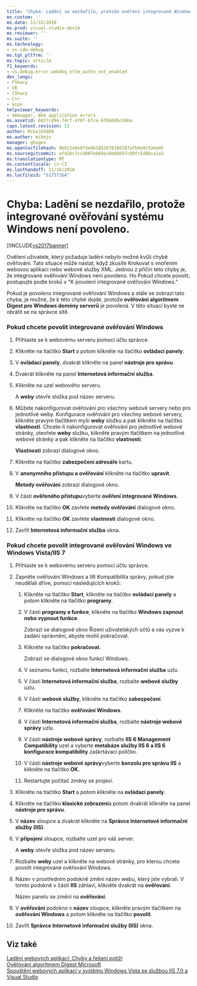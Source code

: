 ```yaml
---
title: 'Chyba: Ladění se nezdařilo, protože ověření integrované Windows není povoleno. | Dokumentace Microsoftu'
ms.custom: ''
ms.date: 11/15/2016
ms.prod: visual-studio-dev14
ms.reviewer: ''
ms.suite: ''
ms.technology:
- vs-ide-debug
ms.tgt_pltfrm: ''
ms.topic: article
f1_keywords:
- vs.debug.error.webdbg_ntlm_authn_not_enabled
dev_langs:
- FSharp
- VB
- CSharp
- C++
- aspx
helpviewer_keywords:
- debugger, Web application errors
ms.assetid: 6027cd94-74cf-470f-b7ce-6f6b68bc56ba
caps.latest.revision: 22
author: MikeJo5000
ms.author: mikejo
manager: ghogen
ms.openlocfilehash: 0b922e8e8fde8b185207810d107afb9a9c5a6e05
ms.sourcegitcommit: af428c7ccd007e668ec0dd8697c88fc5d8bca1e2
ms.translationtype: MT
ms.contentlocale: cs-CZ
ms.lasthandoff: 11/16/2018
ms.locfileid: "51757264"
---
```

# <a name="error-debugging-failed-because-integrated-windows-authentication-is-not-enabled"></a>Chyba: Ladění se nezdařilo, protože integrované ověřování systému Windows není povoleno.
[!INCLUDE[vs2017banner](../includes/vs2017banner.md)]

Ověření uživatele, který požaduje ladění nebylo možné kvůli chybě ověřování. Tato situace může nastat, když zkusíte Krokovat s vnořením webovou aplikaci nebo webové služby XML. Jednou z příčin této chyby je, že integrované ověřování Windows není povoleno. Ho Pokud chcete povolit, postupujte podle kroků v "K povolení integrované ověřování Windows."  
  
 Pokud je povoleno integrované ověřování Windows a stále se zobrazí tato chyba, je možné, že k této chybě dojde, protože **ověřování algoritmem Digest pro Windows domény serverů** je povolená. V této situaci byste se obrátit se na správce sítě.  
  
### <a name="to-enable-integrated-windows-authentication"></a>Pokud chcete povolit integrované ověřování Windows  
  
1.  Přihlaste se k webovému serveru pomocí účtu správce.  
  
2.  Klikněte na tlačítko **Start** a potom klikněte na tlačítko **ovládací panely**.  
  
3.  V **ovládací panely**, dvakrát klikněte na panel **nástroje pro správu**.  
  
4.  Dvakrát klikněte na panel **Internetová informační služba**.  
  
5.  Klikněte na uzel webového serveru.  
  
     A **weby** otevře složka pod název serveru.  
  
6.  Můžete nakonfigurovat ověřování pro všechny webové servery nebo pro jednotlivé weby. Konfigurace ověřování pro všechny webové servery, klikněte pravým tlačítkem myši **weby** složku a pak klikněte na tlačítko **vlastnosti**. Chcete-li nakonfigurovat ověřování pro jednotlivé webové stránky, otevřete **weby** složku, klikněte pravým tlačítkem na jednotlivé webové stránky a pak klikněte na tlačítko **vlastnosti**.  
  
     **Vlastnosti** zobrazí dialogové okno.  
  
7.  Klikněte na tlačítko **zabezpečení adresáře** kartu.  
  
8.  V **anonymního přístupu a ověřování** klikněte na tlačítko **upravit**.  
  
     **Metody ověřování** zobrazí dialogové okno.  
  
9. V části **ověřeného přístupu**vyberte **ověření integrované Windows**.  
  
10. Klikněte na tlačítko **OK** zavřete **metody ověřování** dialogové okno.  
  
11. Klikněte na tlačítko **OK** zavřete **vlastnosti** dialogové okno.  
  
12. Zavřít **Internetová informační služba** okna.  
  
### <a name="to-enable-integrated-windows-authentication-in-windows-vistaiis-7"></a>Pokud chcete povolit integrované ověřování Windows ve Windows Vista/IIS 7  
  
1.  Přihlaste se k webovému serveru pomocí účtu správce.  
  
2.  Zapněte ověřování Windows a II6 Kompatibilita správy, pokud jste neudělali dříve, pomocí následujících kroků:  
  
    1.  Klikněte na tlačítko **Start**, klikněte na tlačítko **ovládací panely** a potom klikněte na tlačítko **programy**.  
  
    2.  V části **programy a funkce**, klikněte na tlačítko **Windows zapnout nebo vypnout funkce**.  
  
         Zobrazí se dialogové okno Řízení uživatelských účtů a vás vyzve k zadání oprávnění, abyste mohli pokračovat.  
  
    3.  Klikněte na tlačítko **pokračovat**.  
  
         Zobrazí se dialogové okno funkcí Windows.  
  
    4.  V seznamu funkcí, rozbalte **Internetová informační služba** uzlu.  
  
    5.  V části **Internetová informační služba**, rozbalte **webové služby** uzlu.  
  
    6.  V části **webové služby**, klikněte na tlačítko **zabezpečení**.  
  
    7.  Klikněte na tlačítko **ověřování Windows**.  
  
    8.  V části **Internetová informační služba**, rozbalte **nástroje webové správy** uzlu.  
  
    9. V části **nástroje webové správy**, rozbalte **IIS 6 Management Compatibility** uzel a vyberte **metabáze služby IIS 6 a IIS 6 konfigurace kompatibility** zaškrtávací políčko.  
  
    10. V části **nástroje webové správy**vyberte **konzolu pro správu IIS** a klikněte na tlačítko **OK.**  
  
    11. Restartujte počítač změny se projeví.  
  
3.  Klikněte na tlačítko **Start** a potom klikněte na **ovládací panely**.  
  
4.  Klikněte na tlačítko **klasické zobrazení**a potom dvakrát klikněte na panel **nástroje pro správu**.  
  
5.  V **název** sloupce a dvakrát klikněte na **Správce Internetové informační služby (IIS)**.  
  
6.  V **připojení** sloupce, rozbalte uzel pro váš server.  
  
     A **weby** otevře složka pod název serveru.  
  
7.  Rozbalte **weby** uzel a klikněte na webové stránky, pro kterou chcete povolit integrované ověřování Windows.  
  
8.  Název v prostředním podokně změní název webu, který jste vybrali. V tomto podokně v části **IIS** záhlaví, klikněte dvakrát na **ověřování**.  
  
     Název panelu se změní na **ověřování**.  
  
9. V **ověřování** podokno v **název** sloupce, klikněte pravým tlačítkem na **ověřování Windows** a potom klikněte na tlačítko **povolit**.  
  
10. Zavřít **Správce Internetové informační služby (IIS)** okna.  
  
## <a name="see-also"></a>Viz také  
 [Ladění webových aplikací: Chyby a řešení potíží](../debugger/debugging-web-applications-errors-and-troubleshooting.md)   
 [Ověřování algoritmem Digest Microsoft](http://go.microsoft.com/fwlink/?LinkId=77938)   
 [Spouštění webových aplikací v systému Windows Vista se službou IIS 7.0 a Visual Studio](http://msdn.microsoft.com/library/262a82ac-dd0e-4096-86c6-fb463e88be66)



